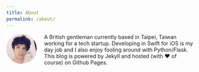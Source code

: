 ```yaml
---
title: About
permalink: /about/
---
```

<img style="float: left;" src="/assets/images/profile.png" height="80" width="100"> A British gentleman currently based in Taipei, Taiwan working for a tech startup. Developing in Swift for iOS is my day job and I also enjoy fooling around with Python/Flask. This blog is powered by Jekyll and hosted (with :heart: of course) on Github Pages.
